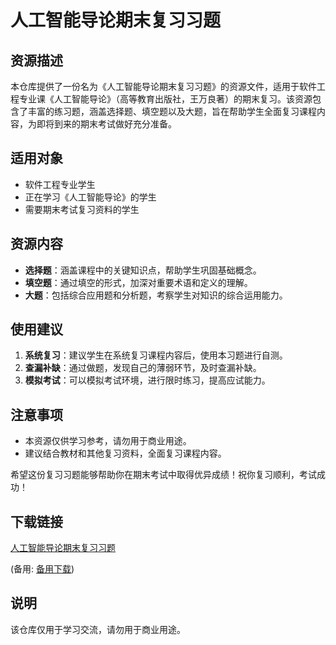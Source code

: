 # 人工智能导论期末复习习题

## 资源描述

本仓库提供了一份名为《人工智能导论期末复习习题》的资源文件，适用于软件工程专业课《人工智能导论》（高等教育出版社，王万良著）的期末复习。该资源包含了丰富的练习题，涵盖选择题、填空题以及大题，旨在帮助学生全面复习课程内容，为即将到来的期末考试做好充分准备。

## 适用对象

- 软件工程专业学生
- 正在学习《人工智能导论》的学生
- 需要期末考试复习资料的学生

## 资源内容

- **选择题**：涵盖课程中的关键知识点，帮助学生巩固基础概念。
- **填空题**：通过填空的形式，加深对重要术语和定义的理解。
- **大题**：包括综合应用题和分析题，考察学生对知识的综合运用能力。

## 使用建议

1. **系统复习**：建议学生在系统复习课程内容后，使用本习题进行自测。
2. **查漏补缺**：通过做题，发现自己的薄弱环节，及时查漏补缺。
3. **模拟考试**：可以模拟考试环境，进行限时练习，提高应试能力。

## 注意事项

- 本资源仅供学习参考，请勿用于商业用途。
- 建议结合教材和其他复习资料，全面复习课程内容。

希望这份复习习题能够帮助你在期末考试中取得优异成绩！祝你复习顺利，考试成功！

## 下载链接
[人工智能导论期末复习习题](https://pan.quark.cn/s/17ef8b346283) 

(备用: [备用下载](https://pan.baidu.com/s/1xwilSKXPIMcICgAS9vxPFw?pwd=1234))

## 说明

该仓库仅用于学习交流，请勿用于商业用途。
